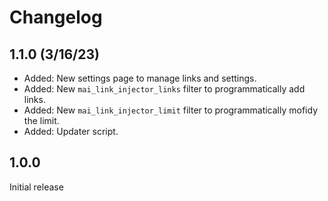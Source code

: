 # Changelog

## 1.1.0 (3/16/23)
* Added: New settings page to manage links and settings.
* Added: New `mai_link_injector_links` filter to programmatically add links.
* Added: New `mai_link_injector_limit` filter to programmatically mofidy the limit.
* Added: Updater script.

## 1.0.0
Initial release